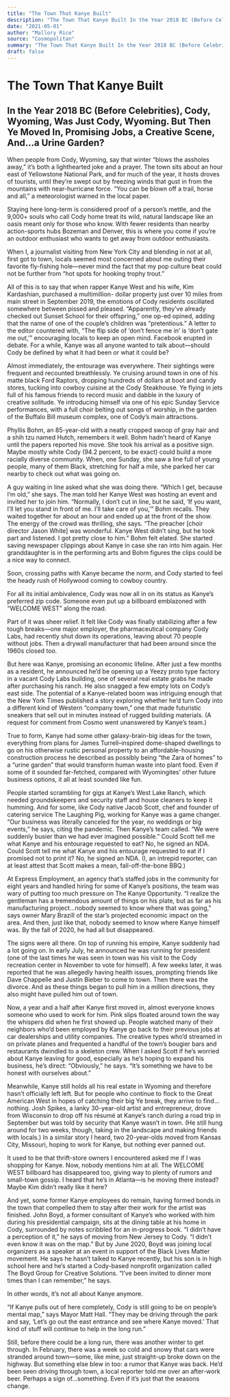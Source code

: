 ```yaml
---
title: "The Town That Kanye Built"
description: "The Town That Kanye Built In the Year 2018 BC (Before Celebrities), Cody, Wyoming. The town sits about an hour east of Yellowstone National Park, and for much of the year, it hosts droves of tourists...."
date: "2021-05-01"
author: "Mallory Rice"
source: "‌Cosmopolitan"
summary: "The Town That Kanye Built In the Year 2018 BC (Before Celebrities), Cody, Wyoming. The town sits about an hour east of Yellowstone National Park, and for much of the year, it hosts droves of tourists. Staying here long-term is considered proof of a person’s mettle."
draft: false
---
```


# The Town That Kanye Built

## In the Year 2018 BC (Before Celebrities), Cody, Wyoming, Was Just Cody, Wyoming. But Then Ye Moved In, Promising Jobs, a Creative Scene, And…a Urine Garden?

When people from Cody, Wyoming, say that winter “blows the assholes away,” it’s both a lighthearted joke and a prayer. The town sits about an hour east of Yellowstone National Park, and for much of the year, it hosts droves of tourists, until they’re swept out by freezing winds that gust in from the mountains with near-hurricane force. “You can be blown off a trail, horse and all,” a meteorologist warned in the local paper.

Staying here long-term is considered proof of a person’s mettle, and the 9,000+ souls who call Cody home treat its wild, natural landscape like an oasis meant only for those who know. With fewer residents than nearby action-sports hubs Bozeman and Denver, this is where you come if you’re an outdoor enthusiast who wants to get away from outdoor enthusiasts.

When I, a journalist visiting from New York City and blending in not at all, first got to town, locals seemed most concerned about me outing their favorite fly-fishing hole—never mind the fact that my pop culture beat could not be further from “hot spots for hooking trophy trout.”

All of this is to say that when rapper Kanye West and his wife, Kim Kardashian, purchased a multimillion- dollar property just over 10 miles from main street in September 2019, the emotions of Cody residents oscillated somewhere between pissed and pleased. “Apparently, they’ve already checked out Sunset School for their offspring,” one op-ed opined, adding that the name of one of the couple’s children was “pretentious.” A letter to the editor countered with, “The flip side of ‘don’t fence me in’ is ‘don’t gate me out,’” encouraging locals to keep an open mind. Facebook erupted in debate. For a while, Kanye was all anyone wanted to talk about—should Cody be defined by what it had been or what it could be?

Almost immediately, the entourage was everywhere. Their sightings were frequent and recounted breathlessly. Ye cruising around town in one of his matte black Ford Raptors, dropping hundreds of dollars at boot and candy stores, tucking into cowboy cuisine at the Cody Steakhouse. Ye flying in jets full of his famous friends to record music and dabble in the luxury of creative solitude. Ye introducing himself via one of his epic Sunday Service performances, with a full choir belting out songs of worship, in the garden of the Buffalo Bill museum complex, one of Cody’s main attractions.

Phyllis Bohm, an 85-year-old with a neatly cropped swoop of gray hair and a shih tzu named Hutch, remembers it well. Bohm hadn’t heard of Kanye until the papers reported his move. She took his arrival as a positive sign. Maybe mostly white Cody (94.2 percent, to be exact) could build a more racially diverse community. When, one Sunday, she saw a line full of young people, many of them Black, stretching for half a mile, she parked her car nearby to check out what was going on.

A guy waiting in line asked what she was doing there. “Which I get, because I’m old,” she says. The man told her Kanye West was hosting an event and invited her to join him. “Normally, I don’t cut in line, but he said, ‘If you want, I’ll let you stand in front of me. I’ll take care of you,’” Bohm recalls. They waited together for about an hour and ended up at the front of the show. The energy of the crowd was thrilling, she says. “The preacher [choir director Jason White] was wonderful. Kanye West didn’t sing, but he took part and listened. I got pretty close to him.” Bohm felt elated. She started saving newspaper clippings about Kanye in case she ran into him again. Her granddaughter is in the performing arts and Bohm figures the clips could be a nice way to connect.

Soon, crossing paths with Kanye became the norm, and Cody started to feel the heady rush of Hollywood coming to cowboy country.

For all its initial ambivalence, Cody was now all in on its status as Kanye’s preferred zip code. Someone even put up a billboard emblazoned with “WELCOME WEST” along the road.

Part of it was sheer relief. It felt like Cody was finally stabilizing after a few tough breaks—one major employer, the pharmaceutical company Cody Labs, had recently shut down its operations, leaving about 70 people without jobs. Then a drywall manufacturer that had been around since the 1960s closed too.

But here was Kanye, promising an economic lifeline. After just a few months as a resident, he announced he’d be opening up a Yeezy proto type factory in a vacant Cody Labs building, one of several real estate grabs he made after purchasing his ranch. He also snagged a few empty lots on Cody’s east side. The potential of a Kanye-related boom was intriguing enough that the New York Times published a story exploring whether he’d turn Cody into a different kind of Western “company town,” one that made futuristic sneakers that sell out in minutes instead of rugged building materials. (A request for comment from Cosmo went unanswered by Kanye’s team.)

True to form, Kanye had some other galaxy-brain-big ideas for the town, everything from plans for James Turrell–inspired dome-shaped dwellings to go on his otherwise rustic personal property to an affordable-housing construction process he described as possibly being “the Zara of homes” to a “urine garden” that would transform human waste into plant food. Even if some of it sounded far-fetched, compared with Wyomingites’ other future business options, it all at least sounded like fun.

People started scrambling for gigs at Kanye’s West Lake Ranch, which needed groundskeepers and security staff and house cleaners to keep it humming. And for some, like Cody native Jacob Scott, chef and founder of catering service The Laughing Pig, working for Kanye was a game changer. “Our business was literally canceled for the year, no weddings or big events,” he says, citing the pandemic. Then Kanye’s team called. “We were suddenly busier than we had ever imagined possible.” Could Scott tell me what Kanye and his entourage requested to eat? No, he signed an NDA. Could Scott tell me what Kanye and his entourage requested to eat if I promised not to print it? No, he signed an NDA. (I, an intrepid reporter, can at least attest that Scott makes a mean, fall-off-the-bone BBQ.)

At Express Employment, an agency that’s staffed jobs in the community for eight years and handled hiring for some of Kanye’s positions, the team was wary of putting too much pressure on The Kanye Opportunity. “I realize the gentleman has a tremendous amount of things on his plate, but as far as his manufacturing project…nobody seemed to know where that was going,” says owner Mary Brazill of the star’s projected economic impact on the area. And then, just like that, nobody seemed to know where Kanye himself was. By the fall of 2020, he had all but disappeared.

The signs were all there. On top of running his empire, Kanye suddenly had a lot going on. In early July, he announced he was running for president (one of the last times he was seen in town was his visit to the Cody recreation center in November to vote for himself). A few weeks later, it was reported that he was allegedly having health issues, prompting friends like Dave Chappelle and Justin Bieber to come to town. Then there was the divorce. And as these things began to pull him in a million directions, they also might have pulled him out of town.

Now, a year and a half after Kanye first moved in, almost everyone knows someone who used to work for him. Pink slips floated around town the way the whispers did when he first showed up. People watched many of their neighbors who’d been employed by Kanye go back to their previous jobs at car dealerships and utility companies. The creative types who’d streamed in on private planes and frequented a handful of the town’s bougier bars and restaurants dwindled to a skeleton crew. When I asked Scott if he’s worried about Kanye leaving for good, especially as he’s hoping to expand his business, he’s direct: “Obviously,” he says. “It’s something we have to be honest with ourselves about.”

Meanwhile, Kanye still holds all his real estate in Wyoming and therefore hasn’t officially left left. But for people who continue to flock to the Great American West in hopes of catching their big Ye break, they arrive to find…nothing. Josh Spikes, a lanky 30-year-old artist and entrepreneur, drove from Wisconsin to drop off his résumé at Kanye’s ranch during a road trip in September but was told by security that Kanye wasn’t in town. (He still hung around for two weeks, though, taking in the landscape and making friends with locals.) In a similar story I heard, two 20-year-olds moved from Kansas City, Missouri, hoping to work for Kanye, but nothing ever panned out.

It used to be that thrift-store owners I encountered asked me if I was shopping for Kanye. Now, nobody mentions him at all. The WELCOME WEST billboard has disappeared too, giving way to plenty of rumors and small-town gossip. I heard that he’s in Atlanta—is he moving there instead? Maybe Kim didn’t really like it here?

And yet, some former Kanye employees do remain, having formed bonds in the town that compelled them to stay after their work for the artist was finished. John Boyd, a former consultant of Kanye’s who worked with him during his presidential campaign, sits at the dining table at his home in Cody, surrounded by notes scribbled for an in-progress book. “I didn’t have a perception of it,” he says of moving from New Jersey to Cody. “I didn’t even know it was on the map.” But by June 2020, Boyd was joining local organizers as a speaker at an event in support of the Black Lives Matter movement. He says he hasn’t talked to Kanye recently, but his son is in high school here and he’s started a Cody-based nonprofit organization called The Boyd Group for Creative Solutions. “I’ve been invited to dinner more times than I can remember,” he says.

In other words, it’s not all about Kanye anymore.

“If Kanye pulls out of here completely, Cody is still going to be on people’s mental map,” says Mayor Matt Hall. “They may be driving through the park and say, ‘Let’s go out the east entrance and see where Kanye moved.’ That kind of stuff will continue to help in the long run.”

Still, before there could be a long run, there was another winter to get through. In February, there was a week so cold and snowy that cars were stranded around town—some, like mine, just straight-up broke down on the highway. But something else blew in too: a rumor that Kanye was back. He’d been seen driving through town, a local reporter told me over an after-work beer. Perhaps a sign of…something. Even if it’s just that the seasons change.
